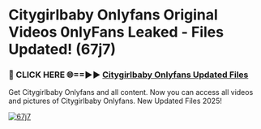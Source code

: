 # Citygirlbaby Onlyfans Original Videos 0nlyFans Leaked - Files Updated! (67j7)

<h3>🔴 CLICK HERE 🌐==►► <a href="https://tinyurl.com/4seja8ks" rel="nofollow">Citygirlbaby Onlyfans Updated Files</a></h3>

Get Citygirlbaby Onlyfans and all content. Now you can access all videos and pictures of Citygirlbaby Onlyfans. New Updated Files 2025!

[![67j7](https://i.imgur.com/EWjZXRe.gif)](https://tinyurl.com/4seja8ks)
